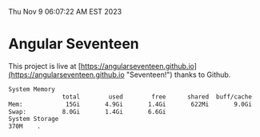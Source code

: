 Thu Nov  9 06:07:22 AM EST 2023

# Angular Seventeen


This project is live at [https://angularseventeen.github.io](https://angularseventeen.github.io "Seventeen!") thanks to Github.

```bash
System Memory
               total        used        free      shared  buff/cache   available
Mem:            15Gi       4.9Gi       1.4Gi       622Mi       9.0Gi       9.5Gi
Swap:          8.0Gi       1.4Gi       6.6Gi
System Storage
370M	.
```
